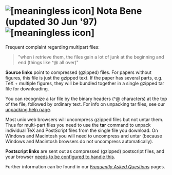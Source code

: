 ![\[meaningless icon\]](/icons/nb.gif) Nota Bene (updated 30 Jun '97) ![\[meaningless icon\]](/icons/nb.gif)
============================================================================================================

Frequent complaint regarding multipart files:

> "when i retrieve them, the files gain a lot of junk at the beginning
> and end (things like \^@ all over)"

**Source links** point to compressed (gzipped) files. For papers without
figures, this file is just the gzipped text. If the paper has several
parts, e.g. TeX + multiple figures, they will be bundled together in a
single gzipped tar file for downloading.

You can recognize a tar file by the binary headers (\^@ characters) at
the top of the file, followed by ordinary text. For info on unpacking
tar files, see our [unpacking help page](/help/unpack).

Most unix web browsers will uncompress gzipped files but not untar them.
Thus for multi-part files you need to use the **tar** command to unpack
individual TeX and PostScript files from the single file you download.
On Windows and Macintosh you will need to uncompress and untar (because
Windows and Macintosh browsers do not uncompress automatically).

**Postscript links** are sent out as compressed (gzipped) postscript
files, and your browser [needs to be configured to handle
this](/help/config_browser).

Further information can be found in our *[Frequently Asked
Questions](/help/faq)* pages.
